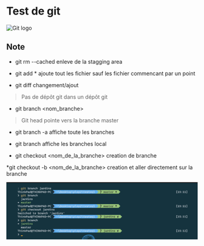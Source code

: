 # Test de git

![Git logo](https://res.cloudinary.com/practicaldev/image/fetch/s---Xg28U2u--/c_imagga_scale,f_auto,fl_progressive,h_420,q_auto,w_1000/https://dev-to-uploads.s3.amazonaws.com/i/q7uy4yxekcljpr70p2xk.png)

## Note
* git rm --cached enleve de la stagging area

* git add * ajoute tout les fichier sauf les fichier commencant par un point 

* git diff changement/ajout


> Pas de dépôt git dans un dépôt git

* git branch <nom_branche>

> Git head pointe vers la branche master

* git branch -a affiche toute les branches

* git branch affiche les branches local

 * git checkout <nom_de_la_branche> creation de branche 

*git checkout -b <nom_de_la_branche> creation et aller directement sur la branche
 
![Git logo](/assets/capt01.png)